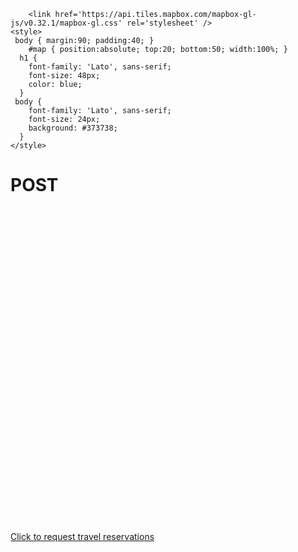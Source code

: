 <head>
	<title>Post</title>
        <link rel="stylesheet" type="text/css"
          href="https://fonts.googleapis.com/css?family=Lato:900">
        <meta charset='utf-8' />
        <meta name='viewport' content='initial-scale=1,maximum-scale=1,user-scalable=no' />

  
  <script src='https://api.tiles.mapbox.com/mapbox-gl-js/v0.32.1/mapbox-gl.js'></script>
        <link href='https://api.tiles.mapbox.com/mapbox-gl-js/v0.32.1/mapbox-gl.css' rel='stylesheet' />
    <style>
     body { margin:90; padding:40; }
        #map { position:absolute; top:20; bottom:50; width:100%; }
      h1 {
        font-family: 'Lato', sans-serif;
        font-size: 48px;
        color: blue;
      }
     body {
        font-family: 'Lato', sans-serif;
        font-size: 24px;
        background: #373738;
      }
    </style>
</head>

<p></p>
<h1>POST</h1>

<div id='map' style='width: 400px; height: 300px;'></div>
<script>
mapboxgl.accessToken = 'pk.eyJ1Ijoianh4IiwiYSI6IjUxNWVmNGYzZGRmOTU1ZjEwY2JkMzVlNTg1MGI5OWY5In0.JoebSQedSPap-0FYAQ00wg';
var map = new mapboxgl.Map({
    container: 'map', // container id
    style: 'mapbox://styles/jxx/ciz26caqr00182rq7roymuruh', //stylesheet location
    center: [126.947,37.544], // starting position
    zoom: 9.9 // starting zoom
});
</script>

<br>
<br>
<br>
<br>
<br>
<br>
<br>
<br>
<br>
<br>
<br>
<br>

<p><a href="/post/submissions">Click to request travel reservations</a></p>

<p></p>
<p></p>